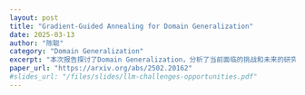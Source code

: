 ```yaml
---
layout: post
title: "Gradient-Guided Annealing for Domain Generalization"
date: 2025-03-13
author: "陈聪"
category: "Domain Generalization"
excerpt: "本次报告探讨了Domain Generalization，分析了当前面临的挑战和未来的研究方向。"
paper_url: "https://arxiv.org/abs/2502.20162"
#slides_url: "/files/slides/llm-challenges-opportunities.pdf"
---
```

